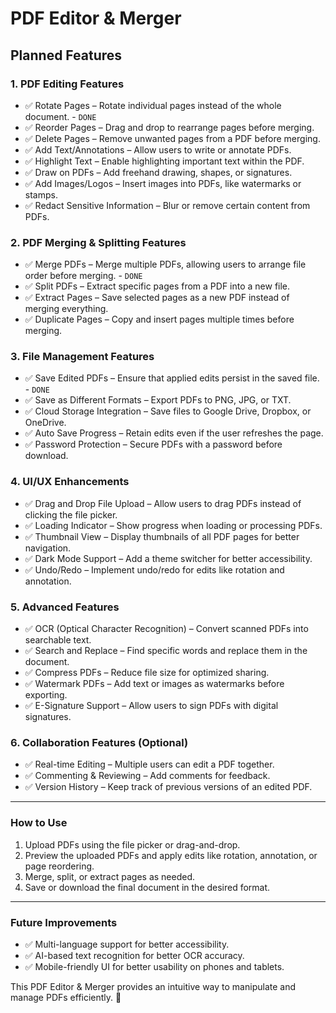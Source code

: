 # PDF Editor & Merger

## Planned Features

### 1. PDF Editing Features
- ✅ Rotate Pages – Rotate individual pages instead of the whole document. - `DONE`
- ✅ Reorder Pages – Drag and drop to rearrange pages before merging.
- ✅ Delete Pages – Remove unwanted pages from a PDF before merging.
- ✅ Add Text/Annotations – Allow users to write or annotate PDFs.
- ✅ Highlight Text – Enable highlighting important text within the PDF.
- ✅ Draw on PDFs – Add freehand drawing, shapes, or signatures.
- ✅ Add Images/Logos – Insert images into PDFs, like watermarks or stamps.
- ✅ Redact Sensitive Information – Blur or remove certain content from PDFs.

### 2. PDF Merging & Splitting Features
- ✅ Merge PDFs – Merge multiple PDFs, allowing users to arrange file order before merging. - `DONE`
- ✅ Split PDFs – Extract specific pages from a PDF into a new file.
- ✅ Extract Pages – Save selected pages as a new PDF instead of merging everything.
- ✅ Duplicate Pages – Copy and insert pages multiple times before merging.

### 3. File Management Features
- ✅ Save Edited PDFs – Ensure that applied edits persist in the saved file. - `DONE`
- ✅ Save as Different Formats – Export PDFs to PNG, JPG, or TXT.
- ✅ Cloud Storage Integration – Save files to Google Drive, Dropbox, or OneDrive.
- ✅ Auto Save Progress – Retain edits even if the user refreshes the page.
- ✅ Password Protection – Secure PDFs with a password before download.

### 4. UI/UX Enhancements
- ✅ Drag and Drop File Upload – Allow users to drag PDFs instead of clicking the file picker.
- ✅ Loading Indicator – Show progress when loading or processing PDFs.
- ✅ Thumbnail View – Display thumbnails of all PDF pages for better navigation.
- ✅ Dark Mode Support – Add a theme switcher for better accessibility.
- ✅ Undo/Redo – Implement undo/redo for edits like rotation and annotation.

### 5. Advanced Features
- ✅ OCR (Optical Character Recognition) – Convert scanned PDFs into searchable text.
- ✅ Search and Replace – Find specific words and replace them in the document.
- ✅ Compress PDFs – Reduce file size for optimized sharing.
- ✅ Watermark PDFs – Add text or images as watermarks before exporting.
- ✅ E-Signature Support – Allow users to sign PDFs with digital signatures.

### 6. Collaboration Features (Optional)
- ✅ Real-time Editing – Multiple users can edit a PDF together.
- ✅ Commenting & Reviewing – Add comments for feedback.
- ✅ Version History – Keep track of previous versions of an edited PDF.

---

### How to Use
1. Upload PDFs using the file picker or drag-and-drop.
2. Preview the uploaded PDFs and apply edits like rotation, annotation, or page reordering.
3. Merge, split, or extract pages as needed.
4. Save or download the final document in the desired format.

---

### Future Improvements
- ✅ Multi-language support for better accessibility.
- ✅ AI-based text recognition for better OCR accuracy.
- ✅ Mobile-friendly UI for better usability on phones and tablets.

This PDF Editor & Merger provides an intuitive way to manipulate and manage PDFs efficiently. 🚀

